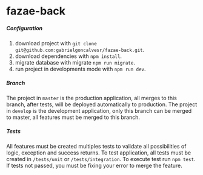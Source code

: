 # fazae-back

##### Configuration
1. download project with `git clone git@github.com:gabrielgoncalvesr/fazae-back.git`.
2. download dependencies with `npm install`.
3. migrate database with migrate `npm run migrate`.
3. run project in developments mode with `npm run dev`.

##### Branch
The project in `master` is the production application, all merges to this branch, after tests, will be deployed automatically to production.
The project in `develop` is the development application, only this branch can be merged to master, all features must be merged to this branch.

##### Tests
All features must be created multiples tests to validate all possibilities of logic, exception and success returns. 
To test application, all tests must be created in `/tests/unit` or `/tests/integration`. To execute test run `npm test`. If tests not passed, you must be fixing your error to merge the feature.
